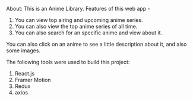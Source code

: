About:
This is an Anime Library. Features of this web app -

1. You can view top airing and upcoming anime series.
2. You can also view the top anime series of all time.
3. You can also search for an specific anime and view about it.

You can also click on an anime to see a little description about it, and also some images.

The following tools were used to build this project:
  1. React.js
  2. Framer Motion
  3. Redux
  4. axios
